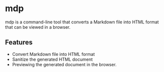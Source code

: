 # mdp
mdp is a command-line tool that converts a Markdown file into HTML format that can be viewed in a browser.

## Features
- Convert Markdown file into HTML format
- Sanitize the generated HTML document
- Previewing the generated document in the browser.
